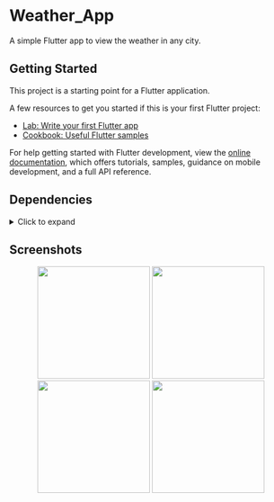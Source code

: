 # Weather_App

A simple Flutter app  to view the weather in any city. 

## Getting Started

This project is a starting point for a Flutter application.

A few resources to get you started if this is your first Flutter project:

- [Lab: Write your first Flutter app](https://docs.flutter.dev/get-started/codelab)
- [Cookbook: Useful Flutter samples](https://docs.flutter.dev/cookbook)

For help getting started with Flutter development, view the
[online documentation](https://docs.flutter.dev/), which offers tutorials,
samples, guidance on mobile development, and a full API reference.

## Dependencies
<details>
     <summary> Click to expand </summary>
     
* [cupertino_icons](https://pub.dev/packages/cupertino_icons)
* [dartz](https://pub.dev/packages/dartz)
* [http](https://pub.dev/packages/http)
* [equatable](https://pub.dev/packages/equatable)
* [envied](https://pub.dev/packages/envied)
* [injectable](https://pub.dev/packages/injectable)
* [internet_connection_checker](https://pub.dev/packages/internet_connection_checker)
* [flutter_bloc](https://pub.dev/packages/flutter_bloc)
* [get_it](https://pub.dev/packages/get_it)
* [injectable_generator](https://pub.dev/packages/injectable_generator)
* [animated_emoji](https://pub.dev/packages/animated_emoji)
* [weather_icons](https://pub.dev/packages/weather_icons)
* [shared_preferences](https://pub.dev/packages/shared_preferences)
* [logger](https://pub.dev/packages/logger)
* [font_awesome_flutter](https://pub.dev/packages/font_awesome_flutter)
* [go_router](https://pub.dev/packages/go_router)
* [animations](https://pub.dev/packages/animations)
  </details>
  
## Screenshots
<p align="center">
     <img src="https://github.com/user-attachments/assets/2dea9996-c88e-48a5-ab59-d39113d1e9fe" style="width: 200px; height: auto;">
     <img src="https://github.com/user-attachments/assets/e30e5a1d-2aa9-40a8-ba0b-af9c2dd70d08" style="width: 200px; height: auto;">
     <img src="https://github.com/user-attachments/assets/64c53869-18d7-4386-9c96-c3e0a07e023b"  style="width: 200px; height: auto;">
     <img src="https://github.com/user-attachments/assets/99f7016d-2abb-4886-a9d5-fed93d784956" style="width: 200px; height: auto;">
</p>



